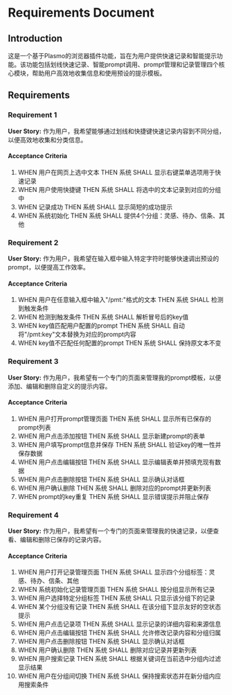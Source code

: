 # Requirements Document

## Introduction

这是一个基于Plasmo的浏览器插件功能，旨在为用户提供快速记录和智能提示功能。该功能包括划线快速记录、智能prompt调用、prompt管理和记录管理四个核心模块，帮助用户高效地收集信息和使用预设的提示模板。

## Requirements

### Requirement 1

**User Story:** 作为用户，我希望能够通过划线和快捷键快速记录内容到不同分组，以便高效地收集和分类信息。

#### Acceptance Criteria

1. WHEN 用户在网页上选中文本 THEN 系统 SHALL 显示右键菜单选项用于快速记录
2. WHEN 用户使用快捷键 THEN 系统 SHALL 将选中的文本记录到对应的分组中
3. WHEN 记录成功 THEN 系统 SHALL 显示简短的成功提示
4. WHEN 系统初始化 THEN 系统 SHALL 提供4个分组：灵感、待办、信条、其他

### Requirement 2

**User Story:** 作为用户，我希望在输入框中输入特定字符时能够快速调出预设的prompt，以便提高工作效率。

#### Acceptance Criteria

1. WHEN 用户在任意输入框中输入"/pmt:"格式的文本 THEN 系统 SHALL 检测到触发条件
2. WHEN 检测到触发条件 THEN 系统 SHALL 解析冒号后的key值
3. WHEN key值匹配用户配置的prompt THEN 系统 SHALL 自动将"/pmt:key"文本替换为对应的prompt内容
4. WHEN key值不匹配任何配置的prompt THEN 系统 SHALL 保持原文本不变

### Requirement 3

**User Story:** 作为用户，我希望有一个专门的页面来管理我的prompt模板，以便添加、编辑和删除自定义的提示内容。

#### Acceptance Criteria

1. WHEN 用户打开prompt管理页面 THEN 系统 SHALL 显示所有已保存的prompt列表
2. WHEN 用户点击添加按钮 THEN 系统 SHALL 显示新建prompt的表单
3. WHEN 用户填写prompt信息并保存 THEN 系统 SHALL 验证key的唯一性并保存数据
4. WHEN 用户点击编辑按钮 THEN 系统 SHALL 显示编辑表单并预填充现有数据
5. WHEN 用户点击删除按钮 THEN 系统 SHALL 显示确认对话框
6. WHEN 用户确认删除 THEN 系统 SHALL 删除对应的prompt并更新列表
7. WHEN prompt的key重复 THEN 系统 SHALL 显示错误提示并阻止保存

### Requirement 4

**User Story:** 作为用户，我希望有一个专门的页面来管理我的快速记录，以便查看、编辑和删除已保存的记录内容。

#### Acceptance Criteria

1. WHEN 用户打开记录管理页面 THEN 系统 SHALL 显示四个分组标签：灵感、待办、信条、其他
2. WHEN 系统初始化记录管理页面 THEN 系统 SHALL 按分组显示所有记录
3. WHEN 用户选择特定分组标签 THEN 系统 SHALL 只显示该分组下的记录
4. WHEN 某个分组没有记录 THEN 系统 SHALL 在该分组下显示友好的空状态提示
5. WHEN 用户点击记录项 THEN 系统 SHALL 显示记录的详细内容和来源信息
6. WHEN 用户点击编辑按钮 THEN 系统 SHALL 允许修改记录内容和分组归属
7. WHEN 用户点击删除按钮 THEN 系统 SHALL 显示确认对话框
8. WHEN 用户确认删除 THEN 系统 SHALL 删除对应记录并更新列表
9. WHEN 用户搜索记录 THEN 系统 SHALL 根据关键词在当前选中分组内过滤显示结果
10. WHEN 用户在分组间切换 THEN 系统 SHALL 保持搜索状态并在新分组内应用搜索条件